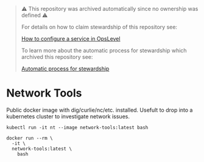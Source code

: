 > :warning: This repository was archived automatically since no ownership was defined :warning:
>
> For details on how to claim stewardship of this repository see:
>
> [How to configure a service in OpsLevel](https://www.notion.so/pleo/How-to-configure-a-service-in-OpsLevel-f6483fcb4fdd4dcc9fc32b7dfe14c262)
>
> To learn more about the automatic process for stewardship which archived this repository see:
>
> [Automatic process for stewardship](https://www.notion.so/pleo/Automatic-process-for-stewardship-43d9def9bc9a4010aba27144ef31e0f2)

# Network Tools

Public docker image with dig/curlie/nc/etc. installed. Usefult to drop into a kubernetes cluster to investigate network issues.

```
kubectl run -it nt --image network-tools:latest bash
```

```
docker run --rm \
  -it \
  network-tools:latest \
    bash
```
